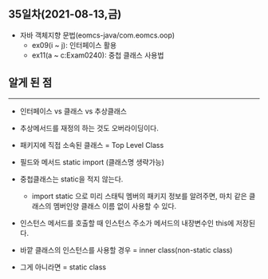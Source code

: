 ## 35일차(2021-08-13,금)

- 자바 객체지향 문법(eomcs-java/com.eomcs.oop)
  - ex09(i ~ j): 인터페이스 활용
  - ex11(a ~ c:Exam0240): 중첩 클래스 사용법

## 알게 된 점

---

- 인터페이스 vs 클래스 vs 추상클래스

- 추상메서드를 재정의 하는 것도 오버라이딩이다.

- 패키지에 직접 소속된 클래스 = Top Level Class

- 필드와 메서드 static import (클래스명 생략가능)
- 중첩클래스는 static을 적지 않는다.

  - import static 으로 미리 스태틱 멤버의 패키지 정보를 알려주면, 마치 같은 클래스의 멤버인양 클래스 이름 없이 사용할 수 있다.

- 인스턴스 메서드를 호출할 때 인스턴스 주소가 메서드의 내장변수인 this에 저장된다.

- 바깥 클래스의 인스턴스를 사용할 경우 = inner class(non-static class)
- 그게 아니라면 = static class
